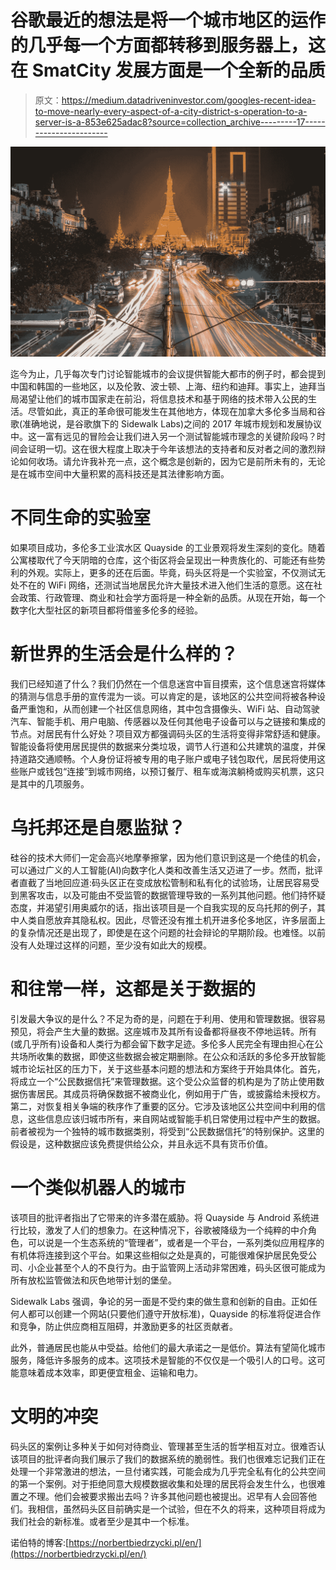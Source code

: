 # 谷歌最近的想法是将一个城市地区的运作的几乎每一个方面都转移到服务器上，这在 SmatCity 发展方面是一个全新的品质

> 原文：<https://medium.datadriveninvestor.com/googles-recent-idea-to-move-nearly-every-aspect-of-a-city-district-s-operation-to-a-server-is-a-853e625adac8?source=collection_archive---------17----------------------->

![](img/31d121931d4475489a188aefce46f5ee.png)

迄今为止，几乎每次专门讨论智能城市的会议提供智能大都市的例子时，都会提到中国和韩国的一些地区，以及伦敦、波士顿、上海、纽约和迪拜。事实上，迪拜当局渴望让他们的城市国家走在前沿，将信息技术和基于网络的技术带入公民的生活。尽管如此，真正的革命很可能发生在其他地方，体现在加拿大多伦多当局和谷歌(准确地说，是谷歌旗下的 Sidewalk Labs)之间的 2017 年城市规划和发展协议中。这一富有远见的冒险会让我们进入另一个测试智能城市理念的关键阶段吗？时间会证明一切。这在很大程度上取决于今年该想法的支持者和反对者之间的激烈辩论如何收场。请允许我补充一点，这个概念是创新的，因为它是前所未有的，无论是在城市空间中大量积累的高科技还是其法律影响方面。

# 不同生命的实验室

如果项目成功，多伦多工业滨水区 Quayside 的工业景观将发生深刻的变化。随着公寓楼取代了今天阴暗的仓库，这个街区将会呈现出一种贵族化的、可能还有些势利的外观。实际上，更多的还在后面。毕竟，码头区将是一个实验室，不仅测试无处不在的 WiFi 网络，还测试当地居民允许大量技术进入他们生活的意愿。这在社会政策、行政管理、商业和社会学方面将是一种全新的品质。从现在开始，每一个数字化大型社区的新项目都将借鉴多伦多的经验。

# 新世界的生活会是什么样的？

我们已经知道了什么？我们仍然在一个信息迷宫中盲目摸索，这个信息迷宫将媒体的猜测与信息手册的宣传混为一谈。可以肯定的是，该地区的公共空间将被各种设备严重饱和，从而创建一个社区信息网络，其中包含摄像头、WiFi 站、自动驾驶汽车、智能手机、用户电脑、传感器以及任何其他电子设备可以与之链接和集成的节点。对居民有什么好处？项目双方都强调码头区的生活将变得非常舒适和健康。智能设备将使用居民提供的数据来分类垃圾，调节人行道和公共建筑的温度，并保持道路交通顺畅。个人身份证将被专用的电子账户或电子钱包取代，居民将使用这些账户或钱包“连接”到城市网络，以预订餐厅、租车或海滨躺椅或购买机票，这只是其中的几项服务。

# 乌托邦还是自愿监狱？

硅谷的技术大师们一定会高兴地摩拳擦掌，因为他们意识到这是一个绝佳的机会，可以通过广义的人工智能(AI)向数字化人类和改善生活又迈进了一步。然而，批评者直截了当地回应道:码头区正在变成放松管制和私有化的试验场，让居民容易受到黑客攻击，以及可能由不受监管的数据管理导致的一系列其他问题。他们持怀疑态度，并渴望引用奥威尔的话，指出该项目是一个自我实现的反乌托邦的例子，其中人类自愿放弃其隐私权。因此，尽管还没有推土机开进多伦多地区，许多层面上的复杂情况还是出现了，即使是在这个问题的社会辩论的早期阶段。也难怪。以前没有人处理过这样的问题，至少没有如此大的规模。

# 和往常一样，这都是关于数据的

引发最大争议的是什么？不足为奇的是，问题在于利用、使用和管理数据。很容易预见，将会产生大量的数据。这座城市及其所有设备都将昼夜不停地运转。所有(或几乎所有)设备和人类行为都会留下数字足迹。多伦多人民完全有理由担心在公共场所收集的数据，即使这些数据会被定期删除。在公众和活跃的多伦多开放智能城市论坛社区的压力下，关于这些基本问题的想法和方案终于开始具体化。首先，将成立一个“公民数据信托”来管理数据。这个受公众监督的机构是为了防止使用数据伤害居民。其成员将确保数据不被商业化，例如用于广告，或披露给未授权方。第二，对恢复相关争端的秩序作了重要的区分。它涉及该地区公共空间中利用的信息，这些信息应该归城市所有，来自网站或智能手机日常使用过程中产生的数据。前者被视为一个独特的城市数据类别，将受到“公民数据信托”的特别保护。这里的假设是，这种数据应该免费提供给公众，并且永远不具有货币价值。

# 一个类似机器人的城市

该项目的批评者指出了它带来的许多潜在威胁。将 Quayside 与 Android 系统进行比较，激发了人们的想象力。在这种情况下，谷歌被降级为一个纯粹的中介角色，可以说是一个生态系统的“管理者”，或者是一个平台，一系列类似应用程序的有机体将连接到这个平台。如果这些相似之处是真的，可能很难保护居民免受公司、小企业甚至个人的不良行为。由于监管网上活动非常困难，码头区很可能成为所有放松监管做法和灰色地带计划的堡垒。

Sidewalk Labs 强调，争论的另一面是不受约束的做生意和创新的自由。正如任何人都可以创建一个网站(只要他们遵守开放标准)，Quayside 的标准将促进合作和竞争，防止供应商相互阻碍，并激励更多的社区贡献者。

此外，普通居民也能从中受益。给他们的最大承诺之一是低价。算法有望简化城市服务，降低许多服务的成本。这项技术是智能的不仅仅是一个吸引人的口号。这可能意味着成本效率，即更便宜租金、运输和电力。

# 文明的冲突

码头区的案例让多种关于如何对待商业、管理甚至生活的哲学相互对立。很难否认该项目的批评者向我们展示了我们的数据系统的脆弱性。我们也很难忘记我们正在处理一个非常激进的想法，一旦付诸实践，可能会成为几乎完全私有化的公共空间的第一个案例。对于拒绝同意大规模数据收集和处理的居民将会发生什么，也很难置之不理。他们会被要求搬出去吗？许多其他问题也被提出。迟早有人会回答他们。我相信，虽然码头区目前确实是一个试验，但在不久的将来，这种项目将成为我们社会的新标准。或者至少是其中一个标准。

诺伯特的博客:[https://norbertbiedrzycki.pl/en/](https://norbertbiedrzycki.pl/en/)